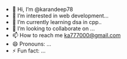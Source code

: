 - 👋 Hi, I’m @karandeep78
- 👀 I’m interested in  web development...
- 🌱 I’m currently learning dsa in cpp..
- 💞️ I’m looking to collaborate on ...
- 📫 How to reach me ka777000@gmail.com
- 😄 Pronouns: ...
- ⚡ Fun fact: ...

<!---
karandeep78/karandeep78 is a ✨ special ✨ repository because its `README.md` (this file) appears on your GitHub profile.
You can click the Preview link to take a look at your changes.
--->
